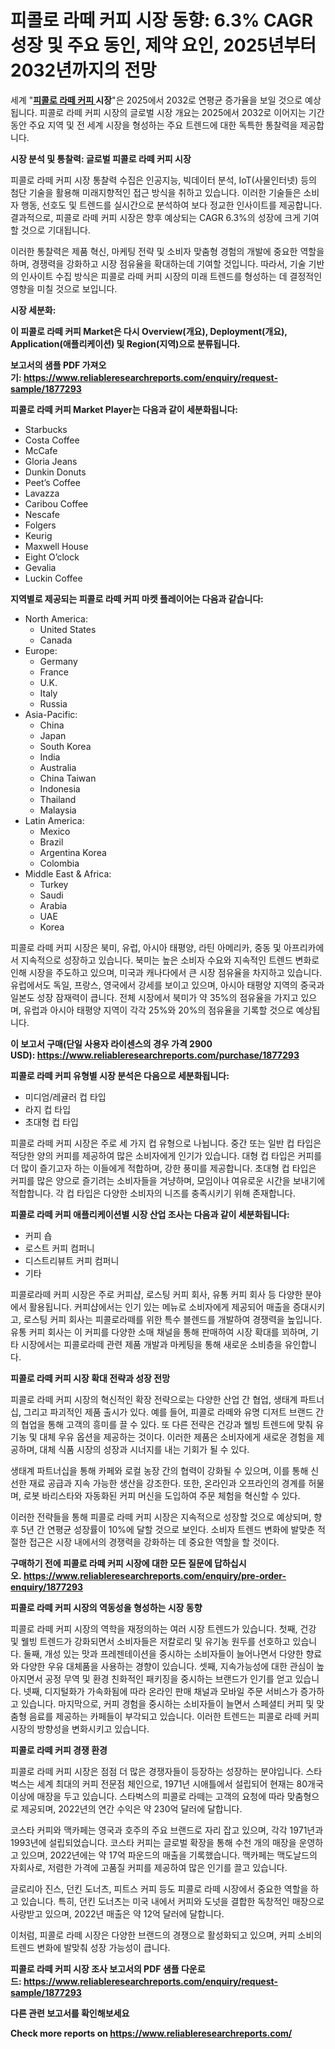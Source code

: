 <p><h1>피콜로 라떼 커피 시장 동향: 6.3% CAGR 성장 및 주요 동인, 제약 요인, 2025년부터 2032년까지의 전망</h1></p><p>세계 "<strong><a href="https://www.reliableresearchreports.com/piccolo-latte-coffee-r1877293?utm_campaign=105&utm_medium=8&utm_source=Github&utm_content=ia&utm_term=11032025&utm_id=piccolo-latte-coffee">피콜로 라떼 커피&nbsp;</a></strong><strong>시장</strong>"은 2025에서 2032로 연평균 증가율을 보일 것으로 예상됩니다. 피콜로 라떼 커피 시장의 글로벌 시장 개요는 2025에서 2032로 이어지는 기간 동안 주요 지역 및 전 세계 시장을 형성하는 주요 트렌드에 대한 독특한 통찰력을 제공합니다.</p>
<p><strong>시장 분석 및 통찰력: 글로벌 피콜로 라떼 커피 시장</strong></p>
<p><p>피콜로 라떼 커피 시장 통찰력 수집은 인공지능, 빅데이터 분석, IoT(사물인터넷) 등의 첨단 기술을 활용해 미래지향적인 접근 방식을 취하고 있습니다. 이러한 기술들은 소비자 행동, 선호도 및 트렌드를 실시간으로 분석하여 보다 정교한 인사이트를 제공합니다. 결과적으로, 피콜로 라떼 커피 시장은 향후 예상되는 CAGR 6.3%의 성장에 크게 기여할 것으로 기대됩니다. </p><p>이러한 통찰력은 제품 혁신, 마케팅 전략 및 소비자 맞춤형 경험의 개발에 중요한 역할을 하며, 경쟁력을 강화하고 시장 점유율을 확대하는데 기여할 것입니다. 따라서, 기술 기반의 인사이트 수집 방식은 피콜로 라떼 커피 시장의 미래 트렌드를 형성하는 데 결정적인 영향을 미칠 것으로 보입니다.</p><a href="%7CAUTHORITHY_DOMAIN_URL%7C?utm_campaign=105&utm_medium=8&utm_source=Github&utm_content=ia&utm_term=11032025&utm_id=piccolo-latte-coffee"></a></p>
<p><strong>시장 세분화:</strong></p>
<p><strong>이 피콜로 라떼 커피 Market은 다시 Overview(개요), Deployment(개요), Application(애플리케이션) 및 Region(지역)으로 분류됩니다.</strong></p>
<p><strong>보고서의 샘플 PDF 가져오기:&nbsp;<a href="https://www.reliableresearchreports.com/enquiry/request-sample/1877293?utm_campaign=105&utm_medium=8&utm_source=Github&utm_content=ia&utm_term=11032025&utm_id=piccolo-latte-coffee">https://www.reliableresearchreports.com/enquiry/request-sample/1877293</a></strong><strong></strong></p>
<p><strong>피콜로 라떼 커피 Market Player는 다음과 같이 세분화됩니다:</strong></p>
<p><ul><li>Starbucks</li><li>Costa Coffee</li><li>McCafe</li><li>Gloria Jeans</li><li>Dunkin Donuts</li><li>Peet’s Coffee</li><li>Lavazza</li><li>Caribou Coffee</li><li>Nescafe</li><li>Folgers</li><li>Keurig</li><li>Maxwell House</li><li>Eight O’clock</li><li>Gevalia</li><li>Luckin Coffee</li></ul></p>
<p><strong>지역별로 제공되는 피콜로 라떼 커피 마켓 플레이어는 다음과 같습니다:</strong></p>
<p><ul>
    <li>
        North America:
        <ul>
            <li>United States</li>
            <li>Canada</li>
        </ul>
    </li>
    <li>
        Europe:
        <ul>
            <li>Germany</li>
            <li>France</li>
            <li>U.K.</li>
            <li>Italy</li>
            <li>Russia</li>
        </ul>
    </li>
    <li>
        Asia-Pacific:
        <ul>
            <li>China</li>
            <li>Japan</li>
            <li>South Korea</li>
            <li>India</li>
            <li>Australia</li>
            <li>China Taiwan</li>
            <li>Indonesia</li>
            <li>Thailand</li>
            <li>Malaysia</li>
        </ul>
    </li>
    <li>
        Latin America:
        <ul>
            <li>Mexico</li>
            <li>Brazil</li>
            <li>Argentina Korea</li>
            <li>Colombia</li>
        </ul>
    </li>
    <li>
        Middle East & Africa:
        <ul>
            <li>Turkey</li>
            <li>Saudi</li>
            <li>Arabia</li>
            <li>UAE</li>
            <li>Korea</li>
        </ul>
    </li>
    </ul></p>
<p><p>피콜로 라떼 커피 시장은 북미, 유럽, 아시아 태평양, 라틴 아메리카, 중동 및 아프리카에서 지속적으로 성장하고 있습니다. 북미는 높은 소비자 수요와 지속적인 트렌드 변화로 인해 시장을 주도하고 있으며, 미국과 캐나다에서 큰 시장 점유율을 차지하고 있습니다. 유럽에서도 독일, 프랑스, 영국에서 강세를 보이고 있으며, 아시아 태평양 지역의 중국과 일본도 성장 잠재력이 큽니다. 전체 시장에서 북미가 약 35%의 점유율을 가지고 있으며, 유럽과 아시아 태평양 지역이 각각 25%와 20%의 점유율을 기록할 것으로 예상됩니다.</p></p>
<p><strong>이 보고서 구매(단일 사용자 라이센스의 경우 가격 2900 USD):&nbsp;<a href="https://www.reliableresearchreports.com/purchase/1877293?utm_campaign=105&utm_medium=8&utm_source=Github&utm_content=ia&utm_term=11032025&utm_id=piccolo-latte-coffee">https://www.reliableresearchreports.com/purchase/1877293</a></strong></p>
<p><strong>피콜로 라떼 커피 유형별 시장 분석은 다음으로 세분화됩니다:</strong></p>
<p><ul><li>미디엄/레귤러 컵 타입</li><li>라지 컵 타입</li><li>초대형 컵 타입</li></ul></p>
<p><p>피콜로 라떼 커피 시장은 주로 세 가지 컵 유형으로 나뉩니다. 중간 또는 일반 컵 타입은 적당한 양의 커피를 제공하여 많은 소비자에게 인기가 있습니다. 대형 컵 타입은 커피를 더 많이 즐기고자 하는 이들에게 적합하며, 강한 풍미를 제공합니다. 초대형 컵 타입은 커피를 많은 양으로 즐기려는 소비자들을 겨냥하며, 모임이나 여유로운 시간을 보내기에 적합합니다. 각 컵 타입은 다양한 소비자의 니즈를 충족시키기 위해 존재합니다.</p></p>
<p><strong>피콜로 라떼 커피 애플리케이션별 시장 산업 조사는 다음과 같이 세분화됩니다:</strong></p>
<p><ul><li>커피 숍</li><li>로스트 커피 컴퍼니</li><li>디스트리뷰트 커피 컴퍼니</li><li>기타</li></ul></p>
<p><p>피콜로라떼 커피 시장은 주로 커피샵, 로스팅 커피 회사, 유통 커피 회사 등 다양한 분야에서 활용됩니다. 커피샵에서는 인기 있는 메뉴로 소비자에게 제공되어 매출을 증대시키고, 로스팅 커피 회사는 피콜로라떼를 위한 특수 블렌드를 개발하여 경쟁력을 높입니다. 유통 커피 회사는 이 커피를 다양한 소매 채널을 통해 판매하여 시장 확대를 꾀하며, 기타 시장에서는 피콜로라떼 관련 제품 개발과 마케팅을 통해 새로운 소비층을 유인합니다.</p></p>
<p><strong>피콜로 라떼 커피 시장 확대 전략과 성장 전망</strong></p>
<p><p>피콜로 라떼 커피 시장의 혁신적인 확장 전략으로는 다양한 산업 간 협업, 생태계 파트너십, 그리고 파괴적인 제품 출시가 있다. 예를 들어, 피콜로 라떼와 유명 디저트 브랜드 간의 협업을 통해 고객의 흥미를 끌 수 있다. 또 다른 전략은 건강과 웰빙 트렌드에 맞춰 유기농 및 대체 우유 옵션을 제공하는 것이다. 이러한 제품은 소비자에게 새로운 경험을 제공하며, 대체 식품 시장의 성장과 시너지를 내는 기회가 될 수 있다.</p><p>생태계 파트너십을 통해 카페와 로컬 농장 간의 협력이 강화될 수 있으며, 이를 통해 신선한 재료 공급과 지속 가능한 생산을 강조한다. 또한, 온라인과 오프라인의 경계를 허물며, 로봇 바리스타와 자동화된 커피 머신을 도입하여 주문 체험을 혁신할 수 있다.</p><p>이러한 전략들을 통해 피콜로 라떼 커피 시장은 지속적으로 성장할 것으로 예상되며, 향후 5년 간 연평균 성장률이 10%에 달할 것으로 보인다. 소비자 트렌드 변화에 발맞춘 적절한 접근은 시장 내에서의 경쟁력을 강화하는 데 중요한 역할을 할 것이다.</p></p>
<p><strong>구매하기 전에 피콜로 라떼 커피 시장에 대한 모든 질문에 답하십시오.&nbsp;<a href="https://www.reliableresearchreports.com/enquiry/pre-order-enquiry/1877293?utm_campaign=105&utm_medium=8&utm_source=Github&utm_content=ia&utm_term=11032025&utm_id=piccolo-latte-coffee">https://www.reliableresearchreports.com/enquiry/pre-order-enquiry/1877293</a></strong><strong></strong></p>
<p><strong>피콜로 라떼 커피 시장의 역동성을 형성하는 시장 동향</strong></p>
<p><p>피콜로 라떼 커피 시장의 역학을 재정의하는 여러 시장 트렌드가 있습니다. 첫째, 건강 및 웰빙 트렌드가 강화되면서 소비자들은 저칼로리 및 유기농 원두를 선호하고 있습니다. 둘째, 개성 있는 맛과 프레젠테이션을 중시하는 소비자들이 늘어나면서 다양한 향료와 다양한 우유 대체품을 사용하는 경향이 있습니다. 셋째, 지속가능성에 대한 관심이 높아지면서 공정 무역 및 환경 친화적인 패키징을 중시하는 브랜드가 인기를 얻고 있습니다. 넷째, 디지털화가 가속화됨에 따라 온라인 판매 채널과 모바일 주문 서비스가 증가하고 있습니다. 마지막으로, 커피 경험을 중시하는 소비자들이 늘면서 스페셜티 커피 및 맞춤형 음료를 제공하는 카페들이 부각되고 있습니다. 이러한 트렌드는 피콜로 라떼 커피 시장의 방향성을 변화시키고 있습니다.</p></p>
<p><strong>피콜로 라떼 커피 경쟁 환경</strong></p>
<p><p>피콜로 라떼 커피 시장은 점점 더 많은 경쟁자들이 등장하는 성장하는 분야입니다. 스타벅스는 세계 최대의 커피 전문점 체인으로, 1971년 시애틀에서 설립되어 현재는 80개국 이상에 매장을 두고 있습니다. 스타벅스의 피콜로 라떼는 고객의 요청에 따라 맞춤형으로 제공되며, 2022년의 연간 수익은 약 230억 달러에 달합니다.</p><p>코스타 커피와 맥카페는 영국과 호주의 주요 브랜드로 자리 잡고 있으며, 각각 1971년과 1993년에 설립되었습니다. 코스타 커피는 글로벌 확장을 통해 수천 개의 매장을 운영하고 있으며, 2022년에는 약 17억 파운드의 매출을 기록했습니다. 맥카페는 맥도날드의 자회사로, 저렴한 가격에 고품질 커피를 제공하여 많은 인기를 끌고 있습니다.</p><p>글로리아 진스, 던킨 도너츠, 피트스 커피 등도 피콜로 라떼 시장에서 중요한 역할을 하고 있습니다. 특히, 던킨 도너츠는 미국 내에서 커피와 도넛을 결합한 독창적인 매장으로 사랑받고 있으며, 2022년 매출은 약 12억 달러에 달합니다.</p><p>이처럼, 피콜로 라떼 시장은 다양한 브랜드의 경쟁으로 활성화되고 있으며, 커피 소비의 트렌드 변화에 발맞춰 성장 가능성이 큽니다.</p></p>
<p><strong>피콜로 라떼 커피 시장 조사 보고서의 PDF 샘플 다운로드:&nbsp;<a href="https://www.reliableresearchreports.com/enquiry/request-sample/1877293?utm_campaign=105&utm_medium=8&utm_source=Github&utm_content=ia&utm_term=11032025&utm_id=piccolo-latte-coffee">https://www.reliableresearchreports.com/enquiry/request-sample/1877293</a></strong></p>
<p><strong></strong></p>
<p><strong></strong></p>
<p><strong></strong></p>
<p><strong></strong></p>
<p><strong>다른 관련 보고서를 확인해보세요</strong></p>
<p><strong>Check more reports on <a href="https://www.reliableresearchreports.com/?utm_campaign=105&utm_medium=8&utm_source=Github&utm_content=ia&utm_term=11032025&utm_id=piccolo-latte-coffee">https://www.reliableresearchreports.com/</a></strong></p>